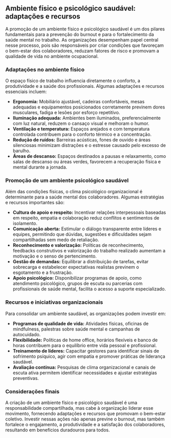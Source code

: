 
## Ambiente físico e psicológico saudável: adaptações e recursos

A promoção de um ambiente físico e psicológico saudável é um dos pilares fundamentais para a prevenção do burnout e para o fortalecimento da saúde mental no trabalho. As organizações desempenham papel central nesse processo, pois são responsáveis por criar condições que favoreçam o bem-estar dos colaboradores, reduzam fatores de risco e promovam a qualidade de vida no ambiente ocupacional.

### Adaptações no ambiente físico

O espaço físico de trabalho influencia diretamente o conforto, a produtividade e a saúde dos profissionais. Algumas adaptações e recursos essenciais incluem:

- **Ergonomia:** Mobiliário ajustável, cadeiras confortáveis, mesas adequadas e equipamentos posicionados corretamente previnem dores musculares, fadiga e lesões por esforço repetitivo.
- **Iluminação adequada:** Ambientes bem iluminados, preferencialmente com luz natural, reduzem o cansaço visual e melhoram o humor.
- **Ventilação e temperatura:** Espaços arejados e com temperatura controlada contribuem para o conforto térmico e a concentração.
- **Redução de ruídos:** Barreiras acústicas, fones de ouvido e áreas silenciosas minimizam distrações e o estresse causado pelo excesso de barulho.
- **Áreas de descanso:** Espaços destinados a pausas e relaxamento, como salas de descanso ou áreas verdes, favorecem a recuperação física e mental durante a jornada.

### Promoção de um ambiente psicológico saudável

Além das condições físicas, o clima psicológico organizacional é determinante para a saúde mental dos colaboradores. Algumas estratégias e recursos importantes são:

- **Cultura de apoio e respeito:** Incentivar relações interpessoais baseadas em respeito, empatia e colaboração reduz conflitos e sentimentos de isolamento.
- **Comunicação aberta:** Estimular o diálogo transparente entre líderes e equipes, permitindo que dúvidas, sugestões e dificuldades sejam compartilhadas sem medo de retaliação.
- **Reconhecimento e valorização:** Políticas de reconhecimento, feedbacks construtivos e valorização do trabalho realizado aumentam a motivação e o senso de pertencimento.
- **Gestão de demandas:** Equilibrar a distribuição de tarefas, evitar sobrecarga e estabelecer expectativas realistas previnem o esgotamento e a frustração.
- **Apoio psicológico:** Disponibilizar programas de apoio, como atendimento psicológico, grupos de escuta ou parcerias com profissionais de saúde mental, facilita o acesso a suporte especializado.

### Recursos e iniciativas organizacionais

Para consolidar um ambiente saudável, as organizações podem investir em:

- **Programas de qualidade de vida:** Atividades físicas, oficinas de mindfulness, palestras sobre saúde mental e campanhas de autocuidado.
- **Flexibilidade:** Políticas de home office, horários flexíveis e banco de horas contribuem para o equilíbrio entre vida pessoal e profissional.
- **Treinamento de líderes:** Capacitar gestores para identificar sinais de sofrimento psíquico, agir com empatia e promover práticas de liderança saudável.
- **Avaliação contínua:** Pesquisas de clima organizacional e canais de escuta ativa permitem identificar necessidades e ajustar estratégias preventivas.

### Considerações finais

A criação de um ambiente físico e psicológico saudável é uma responsabilidade compartilhada, mas cabe à organização liderar esse movimento, fornecendo adaptações e recursos que promovam o bem-estar coletivo. Investir nessas ações não apenas previne o burnout, mas também fortalece o engajamento, a produtividade e a satisfação dos colaboradores, resultando em benefícios duradouros para todos.
```
